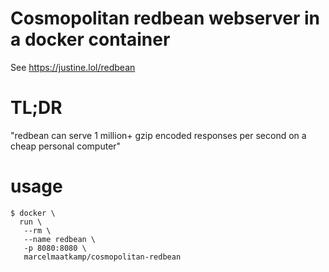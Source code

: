 # Cosmopolitan redbean webserver in a docker container
See https://justine.lol/redbean

# TL;DR
"redbean can serve 1 million+ gzip encoded responses per second on a cheap personal computer"

# usage
```
$ docker \
  run \
   --rm \
   --name redbean \
   -p 8080:8080 \
   marcelmaatkamp/cosmopolitan-redbean
```
